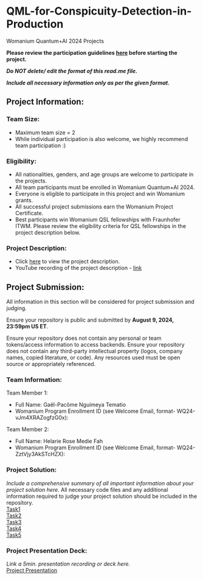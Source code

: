 # QML-for-Conspicuity-Detection-in-Production
Womanium Quantum+AI 2024 Projects

**Please review the participation guidelines [here](https://github.com/womanium-quantum/Quantum-AI-2024) before starting the project.**

_**Do NOT delete/ edit the format of this read.me file.**_

_**Include all necessary information only as per the given format.**_

## Project Information:

### Team Size:
  - Maximum team size = 2
  - While individual participation is also welcome, we highly recommend team participation :)

### Eligibility:
  - All nationalities, genders, and age groups are welcome to participate in the projects.
  - All team participants must be enrolled in Womanium Quantum+AI 2024.
  - Everyone is eligible to participate in this project and win Womanium grants.
  - All successful project submissions earn the Womanium Project Certificate.
  - Best participants win Womanium QSL fellowships with Fraunhofer ITWM. Please review the eligibility criteria for QSL fellowships in the project description below.

### Project Description:
  - Click [here](https://drive.google.com/file/d/1AcctFeXjchtEhYzPUsHpP_b4HGlI4kq9/view?usp=sharing) to view the project description.
  - YouTube recording of the project description - [link](https://youtu.be/Ac1ihFcTRTc?si=i6AIVfQQh8ymYQYp)

## Project Submission:
All information in this section will be considered for project submission and judging.

Ensure your repository is public and submitted by **August 9, 2024, 23:59pm US ET**.

Ensure your repository does not contain any personal or team tokens/access information to access backends. Ensure your repository does not contain any third-party intellectual property (logos, company names, copied literature, or code). Any resources used must be open source or appropriately referenced.

### Team Information:
Team Member 1:
 - Full Name: Gaël-Pacôme Nguimeya Tematio
 - Womanium Program Enrollment ID (see Welcome Email, format- WQ24-vJm4XRAZogfzG0x):


Team Member 2:
 - Full Name: Helarie Rose Medie Fah
 - Womanium Program Enrollment ID (see Welcome Email, format- WQ24-ZztVjy3AkSTcHZX):


### Project Solution:
_Include a comprehensive summary of all important information about your project solution here._
All necessary code files and any additional information required to judge your project solution should be included in the repository. <br>
[Task1](https://github.com/Pacomegnt/QML-for-Conspicuity-Detection-in-Production/blob/main/Task1_womanium_project.ipynb) <br>
[Task2](https://github.com/Pacomegnt/QML-for-Conspicuity-Detection-in-Production/blob/main/Task2_womanium_project.ipynb) <br>
[Task3](https://github.com/Pacomegnt/QML-for-Conspicuity-Detection-in-Production/blob/main/Task3_womanium_project.ipynb) <br>
[Task4](https://github.com/Pacomegnt/QML-for-Conspicuity-Detection-in-Production/blob/main/Task4_womanium_project.ipynb) <br>
[Task5](https://github.com/Pacomegnt/QML-for-Conspicuity-Detection-in-Production/blob/main/Task5_womanium_project.ipynb)

### Project Presentation Deck:
_Link a 5min. presentation recording or deck here._<br>
[Project Presentation](https://github.com/Pacomegnt/QML-for-Conspicuity-Detection-in-Production/blob/main/WQ24_final_project_presentation.pptx)

